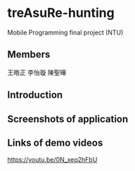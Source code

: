 # treAsuRe-hunting
Mobile Programming final project (NTU)

## Members
王皓正
李怡璇
陳聖曄

## Introduction

## Screenshots of application


## Links of demo videos
https://youtu.be/0N_xeq2hFbU
